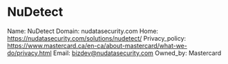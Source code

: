 
# NuDetect

Name: NuDetect
Domain: nudatasecurity.com
Home: https://nudatasecurity.com/solutions/nudetect/
Privacy_policy: https://www.mastercard.ca/en-ca/about-mastercard/what-we-do/privacy.html
Email: bizdev@nudatasecurity.com
Owned_by: Mastercard
